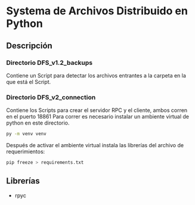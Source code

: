 # Systema de Archivos Distribuido en Python

## Descripción
### Directorio DFS_v1.2_backups
Contiene un Script para detectar los archivos entrantes a la carpeta en la que está el Script.

### Directorio DFS_v2_connection
Contiene los Scripts para crear el servidor RPC y el cliente, ambos corren en el puerto 18861
Para correr es necesario instalar un ambiente virtual de python en este directorio.
```bash
py -m venv venv
```
Después de activar el ambiente virtual instala las librerías del archivo de requerimientos:
```bash
pip freeze > requirements.txt
```

## Librerías
- rpyc


